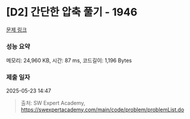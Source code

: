 # [D2] 간단한 압축 풀기 - 1946 

[문제 링크](https://swexpertacademy.com/main/code/problem/problemDetail.do?contestProbId=AV5PmkDKAOMDFAUq) 

### 성능 요약

메모리: 24,960 KB, 시간: 87 ms, 코드길이: 1,196 Bytes

### 제출 일자

2025-05-23 14:47



> 출처: SW Expert Academy, https://swexpertacademy.com/main/code/problem/problemList.do